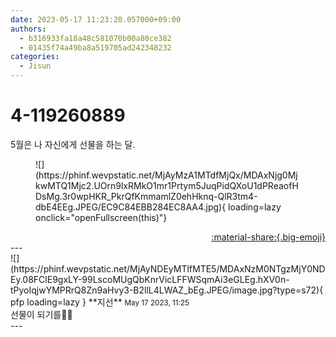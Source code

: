 ```yaml
---
date: 2023-05-17 11:23:20.057000+09:00
authors:
  - b316933fa18a48c581070b00a80ce382
  - 01435f74a49ba8a519705ad242348232
categories:
  - Jisun
---
```


# 4-119260889

<div class="post-container" markdown="1">
<div class="content-container md-sidebar__scrollwrap" markdown="1">

5월은 나 자신에게 선물을 하는 달.
<figure markdown="1">
![](https://phinf.wevpstatic.net/MjAyMzA1MTdfMjQx/MDAxNjg0MjkwMTQ1Mjc2.UOrn9lxRMkO1mr1Prtym5JuqPidQXoU1dPReaofHDsMg.3r0wpHKR_PkrQfKmmamlZ0ehHknq-QlR3tm4-dbE4EEg.JPEG/EC9C84EBB284EC8AA4.jpg){ loading=lazy onclick="openFullscreen(this)"}
</figure>
 

</div>
</div>

<div style="text-align: right;" markdown="1">
<a href="https://weverse.io/fromis9/fanpost/4-119260889" style="text-align: right;">:material-share:{.big-emoji}</a>
</div>
---

<div class="comments-container md-sidebar__scrollwrap" markdown="1">
<div class="comment" markdown="1">
<div class='id-container' markdown="1">
![](https://phinf.wevpstatic.net/MjAyNDEyMTlfMTE5/MDAxNzM0NTgzMjY0NDEy.08FClE9gxLY-99LscoMUgQbKnrVicLFFWSqmAi3eGLEg.hXV0n-tPyoIqjwYMPRrQ8Zn9aHvy3-B2llL4LWAZ_bEg.JPEG/image.jpg?type=s72){ pfp loading=lazy }
**<span class="artist">지선</span>** <small>May 17 2023, 11:25</small><br>
</div>
<div class='comment-body' markdown="1">
선물이 되기를🫶🏻
</div>
</div>
</div>
---
